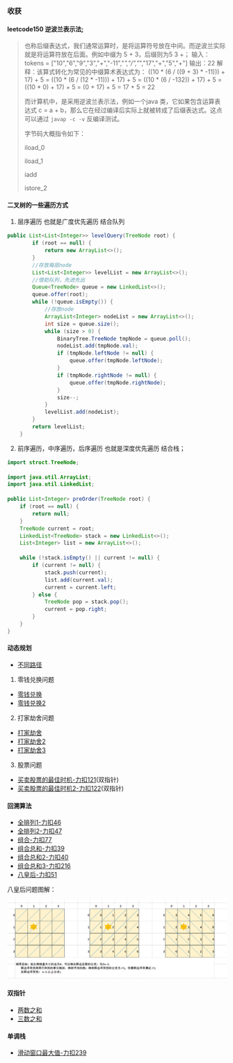 ### 收获
#### leetcode150  逆波兰表示法;
> 也称后缀表达式，我们通常运算时，是将运算符号放在中间。而逆波兰实际就是将运算符放在后面。例如中缀为 5 + 3，后缀则为5 3 +；
> 输入：tokens = ["10","6","9","3","+","-11","*","/","*","17","+","5","+"]
> 输出：22
> 解释：该算式转化为常见的中缀算术表达式为：
> ((10 * (6 / ((9 + 3) * -11))) + 17) + 5 
> = ((10 * (6 / (12 * -11))) + 17) + 5 
> = ((10 * (6 / -132)) + 17) + 5 = ((10 * 0) + 17) + 5 
> = (0 + 17) + 5
> = 17 + 5
> = 22
>
> 而计算机中，是采用逆波兰表示法，例如一个java 类，它如果包含运算表达式 c = a + b，那么它在经过编译后实际上就被转成了后缀表达式。这点可以通过 `javap -c -v` 反编译测试。
>
> 字节码大概指令如下：
>
> iload_0
>
> iload_1
>
> iadd
>
> istore_2

#### 二叉树的一些遍历方式
1. 层序遍历 也就是广度优先遍历 结合队列

```java
public List<List<Integer>> levelQuery(TreeNode root) {
        if (root == null) {
            return new ArrayList<>();
        }
        //存放每层node
        List<List<Integer>> levelList = new ArrayList<>();
        //借助队列，先进先出
        Queue<TreeNode> queue = new LinkedList<>();
        queue.offer(root);
        while (!queue.isEmpty()) {
            //存放node
            ArrayList<Integer> nodeList = new ArrayList<>();
            int size = queue.size();
            while (size > 0) {
                BinaryTree.TreeNode tmpNode = queue.poll();
                nodeList.add(tmpNode.val);
                if (tmpNode.leftNode != null) {
                    queue.offer(tmpNode.leftNode);
                }
                if (tmpNode.rightNode != null) {
                    queue.offer(tmpNode.rightNode);
                }
                size--;
            }
            levelList.add(nodeList);
        }
        return levelList;
    }
```

2. 前序遍历，中序遍历，后序遍历 也就是深度优先遍历 结合栈；

```java
import struct.TreeNode;

import java.util.ArrayList;
import java.util.LinkedList;

public List<Integer> preOrder(TreeNode root) {
    if (root == null) {
        return null;
    }
    TreeNode current = root;
    LinkedList<TreeNode> stack = new LinkedList<>();
    List<Integer> list = new ArrayList<>();

    while (!stack.isEmpty() || current != null) {
        if (current != null) {
            stack.push(current);
            list.add(current.val);
            current = current.left;
        } else {
            TreeNode pop = stack.pop();
            current = pop.right;
        }
    }
}
```



#### 动态规划
- [不同路径](src/java/leetcode/editor/cn/UniquePaths62.java)
1. 零钱兑换问题
- [零钱兑换](src/java/leetcode/editor/cn/CoinChange322.java)
- [零钱兑换2](src/java/leetcode/editor/cn/CoinChangeIi518.java)

2. 打家劫舍问题
- [打家劫舍](src/java/leetcode/editor/cn/HouseRobber198.java)
- [打家劫舍2](src/java/leetcode/editor/cn/HouseRobber198.java)
- [打家劫舍3](src/java/leetcode/editor/cn/HouseRobberIii337.java)


3. 股票问题
- [买卖股票的最佳时机-力扣121](src/java/leetcode/editor/cn/BestTimeToBuyAndSellStock121.java)(双指针)
- [买卖股票的最佳时机2-力扣122](src/java/leetcode/editor/cn/BestTimeToBuyAndSellStockIi122.java)(双指针)

#### 回溯算法
- [全排列1-力扣46](src/java/leetcode/editor/cn/Permutations46.java)
- [全排列2-力扣47](src/java/leetcode/editor/cn/PermutationsIi47.java)
- [组合-力扣77](src/java/leetcode/editor/cn/Combinations77.java)
- [组合总和-力扣39](src/java/leetcode/editor/cn/CombinationSum39.java)
- [组合总和2-力扣40](src/java/leetcode/editor/cn/CombinationSumIi40.java)
- [组合总和3-力扣216](src/java/leetcode/editor/cn/CombinationSumIii216.java)
- [八皇后-力扣51](src/java/leetcode/editor/cn/NQueens51.java)

八皇后问题图解：

![八皇后](./assets/image-20240528170047229.png)

#### 双指针
- [两数之和](src/java/leetcode/editor/cn/TwoSumIiInputArrayIsSorted167.java)
- [三数之和](src/java/leetcode/editor/cn/ThreeSum15.java)

#### 单调栈
- [滑动窗口最大值-力扣239](src/java/leetcode/editor/cn/SlidingWindowMaximum239.java)